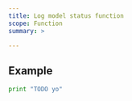 ```yaml
---
title: Log model status function
scope: Function
summary: >

---
```


## Example

``` python
print "TODO yo"
```
